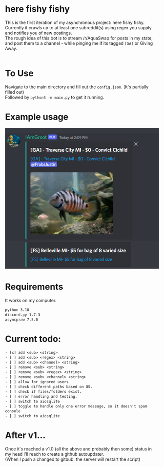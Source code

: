 # here fishy fishy
This is the first iteration of my asynchronous project: here fishy fishy.<br>
Currently it crawls up to at least one subreddit(s) using regex you supply and notifies you of new postings.<br>
The rough idea of this bot is to stream /r/AquaSwap for posts in my state, and post them to a channel - while pinging me if its tagged `[GA]` or Giving Away.
<br><br>

# To Use
Navigate to the main directory and fill out the `config.json`. (It's partially filled out)<br>
Followed by `python3 -m main.py` to get it running.

# Example usage
![](https://github.com/SobieskiCodes/here-fishy-fishy/blob/main/docs/pictures/J5L7qno.png?raw=true)

# Requirements
It works on my computer.
```
python 3.10
discord.py 1.7.3
asyncpraw 7.5.0
```




# Current todo:<br>
```
- [x] add <sub> <string>
- [ ] add <sub> <regex> <string>
- [ ] add <sub> <channel> <string>
- [ ] remove <sub> <string>
- [ ] remove <sub> <regex> <string>
- [ ] remove <sub> <channel> <string>
- [ ] allow for ignored users
- [ ] check different paths based on OS.
- [ ] check if files/folders exist.
- [ ] error handling and testing.
- [ ] switch to aiosqlite
- [ ] toggle to handle only one error message, so it doesn't spam console
- [ ] switch to aiosqlite
```

# After v1...
Once it's reached a v1.0 (all the above and probably then some) status in my head I'll reach to create a github autoupdater.<br>
(When I push a changed to gitbub, the server will restart the script)<br>
